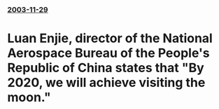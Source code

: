 ### [2003-11-29](/news/2003/11/29/index.md)

#  Luan Enjie, director of the National Aerospace Bureau of the People's Republic of China states that "By 2020, we will achieve visiting the moon."



